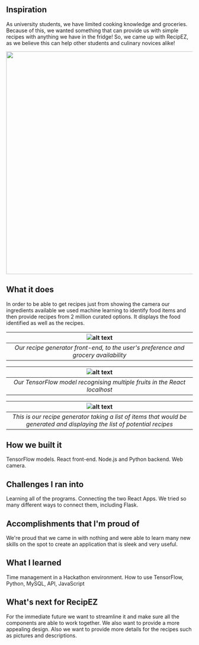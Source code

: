 
## Inspiration
As university students, we have limited cooking knowledge and groceries. Because of this, we wanted something that can provide us with simple recipes with anything we have in the fridge! So, we came up with RecipEZ, as we believe this can help other students and culinary novices alike!

<img src="https://github.com/itsmeihua/RecipEZ/blob/master/Recipez.png" width="600" height="600">

## What it does
In order to be able to get recipes just from showing the camera our ingredients available we used machine learning to identify food items and then provide recipes from 2 million curated options. It displays the food identified as well as the recipes.

|![alt text](https://github.com/itsmeihua/RecipEZ/blob/master/recipes.png)|
|:--:| 
| *Our recipe generator front-end, to the user's preference and grocery availability* |

|![alt text](https://github.com/itsmeihua/RecipEZ/blob/master/Eyes.png)|
|:--:| 
| *Our TensorFlow model recognising multiple fruits in the React localhost* |

|![alt text](https://github.com/itsmeihua/RecipEZ/blob/master/console.png)|
|:--:| 
| *This is our recipe generator taking a list of items that would be generated and displaying the list of potential recipes* |


## How we built it
TensorFlow models. React front-end. Node.js and Python backend. Web camera.

## Challenges I ran into
Learning all of the programs. Connecting the two React Apps. We tried so many different ways to connect them, including Flask.

## Accomplishments that I'm proud of
We're proud that we came in with nothing and were able to learn many new skills on the spot to create an application that is sleek and very useful.

## What I learned
Time management in a Hackathon environment. How to use TensorFlow, Python, MySQL, API, JavaScript

## What's next for RecipEZ
For the immediate future we want to streamline it and make sure all the components are able to work together. We also want to provide a more appealing design. Also we want to provide more details for the recipes such as pictures and descriptions.
